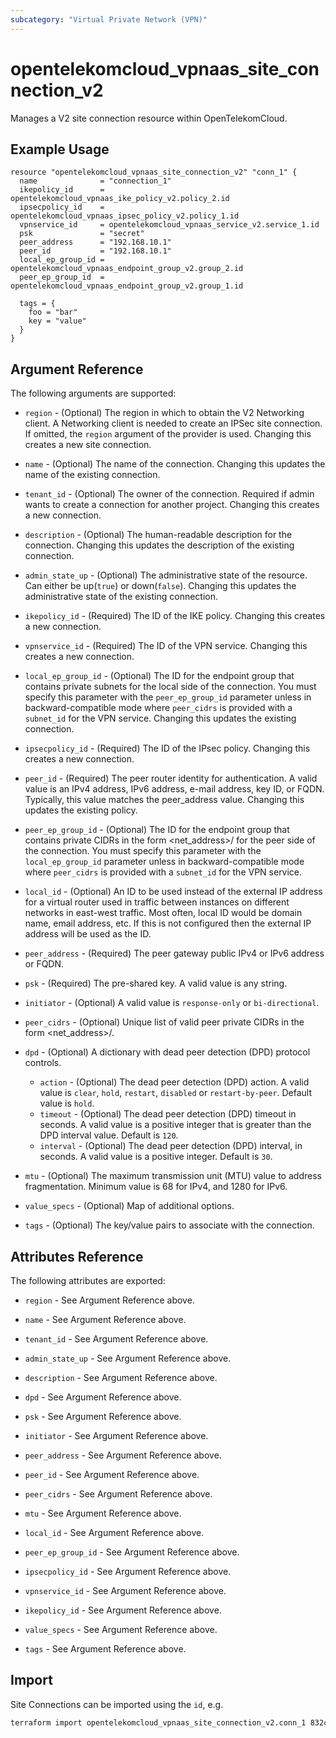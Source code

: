 ```yaml
---
subcategory: "Virtual Private Network (VPN)"
---
```


# opentelekomcloud_vpnaas_site_connection_v2

Manages a V2 site connection resource within OpenTelekomCloud.

## Example Usage

```hcl
resource "opentelekomcloud_vpnaas_site_connection_v2" "conn_1" {
  name              = "connection_1"
  ikepolicy_id      = opentelekomcloud_vpnaas_ike_policy_v2.policy_2.id
  ipsecpolicy_id    = opentelekomcloud_vpnaas_ipsec_policy_v2.policy_1.id
  vpnservice_id     = opentelekomcloud_vpnaas_service_v2.service_1.id
  psk               = "secret"
  peer_address      = "192.168.10.1"
  peer_id           = "192.168.10.1"
  local_ep_group_id = opentelekomcloud_vpnaas_endpoint_group_v2.group_2.id
  peer_ep_group_id  = opentelekomcloud_vpnaas_endpoint_group_v2.group_1.id

  tags = {
    foo = "bar"
    key = "value"
  }
}
```

## Argument Reference

The following arguments are supported:

* `region` - (Optional) The region in which to obtain the V2 Networking client.
  A Networking client is needed to create an IPSec site connection. If omitted, the
  `region` argument of the provider is used. Changing this creates a new site connection.

* `name` - (Optional) The name of the connection. Changing this updates the name of
  the existing connection.

* `tenant_id` - (Optional) The owner of the connection. Required if admin wants to
  create a connection for another project. Changing this creates a new connection.

* `description` - (Optional) The human-readable description for the connection.
  Changing this updates the description of the existing connection.

* `admin_state_up` - (Optional) The administrative state of the resource. Can either be up(`true`) or
  down(`false`). Changing this updates the administrative state of the existing connection.

* `ikepolicy_id` - (Required) The ID of the IKE policy. Changing this creates a new connection.

* `vpnservice_id` - (Required) The ID of the VPN service. Changing this creates a new connection.

* `local_ep_group_id` - (Optional) The ID for the endpoint group that contains private subnets for the
  local side of the connection. You must specify this parameter with the `peer_ep_group_id` parameter unless
  in backward-compatible mode where `peer_cidrs` is provided with a `subnet_id` for the VPN service.
  Changing this updates the existing connection.

* `ipsecpolicy_id` - (Required) The ID of the IPsec policy. Changing this creates a new connection.

* `peer_id` - (Required) The peer router identity for authentication. A valid value is an IPv4 address,
  IPv6 address, e-mail address, key ID, or FQDN. Typically, this value matches the peer_address value.
  Changing this updates the existing policy.

* `peer_ep_group_id` - (Optional) The ID for the endpoint group that contains private CIDRs in the form
  <net_address>/<prefix> for the peer side of the connection. You must specify this parameter with the
  `local_ep_group_id` parameter unless in backward-compatible mode where `peer_cidrs` is provided
  with a `subnet_id` for the VPN service.

* `local_id` - (Optional) An ID to be used instead of the external IP address for a virtual router used in
  traffic between instances on different networks in east-west traffic. Most often, local ID would be domain name,
  email address, etc. If this is not configured then the external IP address will be used as the ID.

* `peer_address` - (Required) The peer gateway public IPv4 or IPv6 address or FQDN.

* `psk` - (Required) The pre-shared key. A valid value is any string.

* `initiator` - (Optional) A valid value is `response-only` or `bi-directional`.

* `peer_cidrs` - (Optional) Unique list of valid peer private CIDRs in the form <net_address>/<prefix>.

* `dpd` - (Optional) A dictionary with dead peer detection (DPD) protocol controls.
  * `action` - (Optional) The dead peer detection (DPD) action.
  A valid value is `clear`, `hold`, `restart`, `disabled` or `restart-by-peer`. Default value is `hold`.
  * `timeout` - (Optional) The dead peer detection (DPD) timeout in seconds.
  A valid value is a positive integer that is greater than the DPD interval value. Default is `120`.
  * `interval` - (Optional) The dead peer detection (DPD) interval, in seconds.
  A valid value is a positive integer. Default is `30`.

* `mtu` - (Optional) The maximum transmission unit (MTU) value to address fragmentation.
  Minimum value is 68 for IPv4, and 1280 for IPv6.

* `value_specs` - (Optional) Map of additional options.

* `tags` - (Optional) The key/value pairs to associate with the connection.

## Attributes Reference

The following attributes are exported:

* `region` - See Argument Reference above.

* `name` - See Argument Reference above.

* `tenant_id` - See Argument Reference above.

* `admin_state_up` - See Argument Reference above.

* `description` - See Argument Reference above.

* `dpd` - See Argument Reference above.

* `psk` - See Argument Reference above.

* `initiator` - See Argument Reference above.

* `peer_address` - See Argument Reference above.

* `peer_id` - See Argument Reference above.

* `peer_cidrs` - See Argument Reference above.

* `mtu` - See Argument Reference above.

* `local_id` - See Argument Reference above.

* `peer_ep_group_id` - See Argument Reference above.

* `ipsecpolicy_id` - See Argument Reference above.

* `vpnservice_id` - See Argument Reference above.

* `ikepolicy_id` - See Argument Reference above.

* `value_specs` - See Argument Reference above.

* `tags` - See Argument Reference above.

## Import

Site Connections can be imported using the `id`, e.g.

```sh
terraform import opentelekomcloud_vpnaas_site_connection_v2.conn_1 832cb7f3-59fe-40cf-8f64-8350ffc03272
```
